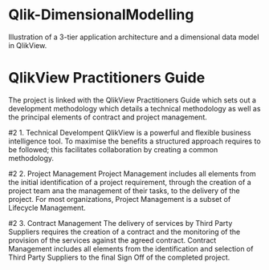 # Qlik-DimensionalModelling
Illustration of a 3-tier application architecture and a dimensional data model in QlikView.

# QlikView Practitioners Guide
The project is linked with the QlikView Practitioners Guide which sets out a development methodology which details a technical methodology as well as the principal elements of contract and project management.

#2 1. Technical Develompent
QlikView is a powerful and flexible business intelligence tool.  To maximise the benefits a structured approach requires to be followed; this facilitates collaboration by creating a common methodology.  

#2 2. Project Management
Project Management includes all elements from the initial identification of a project requirement, through the creation of a project team ana the management of their tasks, to the delivery of the project.  For most organizations, Project Management is a subset of Lifecycle Management.

#2 3. Contract Management
The delivery of services by Third Party Suppliers requires the creation of a contract and the monitoring of the provision of the services against the agreed contract.  Contract Management includes all elements from the identification and selection of Third Party Suppliers to the final Sign Off of the completed project. 
